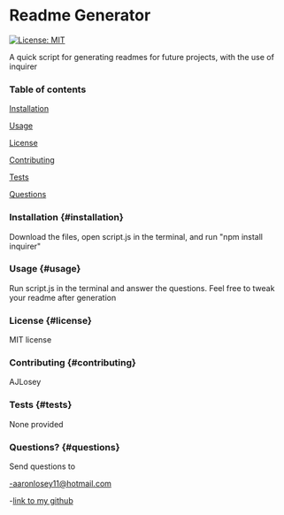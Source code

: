 
# Readme Generator

[![License: MIT][license-image]][license-url]
        
A quick script for generating readmes for future projects, with the use of inquirer
        
### Table of contents
        
[Installation](#installation)
        
[Usage](#usage)
        
[License](#license)
        
[Contributing](#contributing)
        
[Tests](#tests)
        
[Questions](#questions)
        
### Installation {#installation}
        
Download the files, open script.js in the terminal, and run "npm install inquirer"
        
### Usage {#usage}
        
Run script.js in the terminal and answer the questions. Feel free to tweak your readme after generation
        
### License {#license}
        
MIT license
        
### Contributing {#contributing}
        
AJLosey
        
### Tests {#tests}
        
None provided
        
### Questions? {#questions}
        
Send questions to
        
-aaronlosey11@hotmail.com
        
-[link to my github](https://github.com/AJLosey)

[license-image]: https://img.shields.io/badge/License-MIT-yellow.svg

[license-url]: https://opensource.org/licenses/MIT